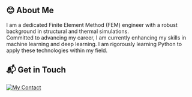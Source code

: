 ## 😊 About Me
I am a dedicated Finite Element Method (FEM) engineer with a robust background in structural and thermal simulations.  
Committed to advancing my career, I am currently enhancing my skills in machine learning and deep learning. I am rigorously learning Python to apply these technologies within my field.


  
## 📬 Get in Touch

[![My Contact](https://skillicons.dev/icons?i=gmail)](mailto:hatdog63@gmail.com)
<!--
**[EureCalla]/[EureCalla]** is a ✨ _special_ ✨ repository because its `README.md` (this file) appears on your GitHub profile.
-->


